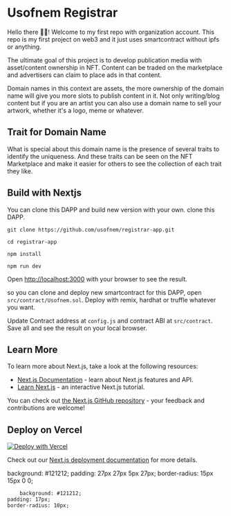 

# Usofnem Registrar

Hello there 👏🏿! Welcome to my first repo with organization account. This repo is my first project on web3 and it just uses smartcontract without ipfs or anything.

The ultimate goal of this project is to develop publication media with asset/content ownership in NFT. Content can be traded on the marketplace and advertisers can claim to place ads in that content.

Domain names in this context are assets, the more ownership of the domain name will give you more slots to publish content in it. Not only writing/blog content but if you are an artist you can also use a domain name to sell your artwork, whether it's a logo, meme or whatever.

## Trait for Domain Name

What is special about this domain name is the presence of several traits to identify the uniqueness. And these traits can be seen on the NFT Marketplace and make it easier for others to see the collection of each trait they like.

## Build with Nextjs

You can clone this DAPP and build new version with your own. clone this DAPP.

```
git clone https://github.com/usofnem/registrar-app.git

cd registrar-app

npm install

npm run dev
```

Open [http://localhost:3000](http://localhost:3000) with your browser to see the result.

so you can clone and deploy new smartcontract for this DAPP, open `src/contract/Usofnem.sol`. Deploy with remix, hardhat or truffle whatever you want.

Update Contract address at `config.js` and contract ABI at `src/contract`. Save all and see the result on your local browser.

## Learn More

To learn more about Next.js, take a look at the following resources:

- [Next.js Documentation](https://nextjs.org/docs) - learn about Next.js features and API.
- [Learn Next.js](https://nextjs.org/learn) - an interactive Next.js tutorial.

You can check out [the Next.js GitHub repository](https://github.com/vercel/next.js/) - your feedback and contributions are welcome!

## Deploy on Vercel

[![Deploy with Vercel](https://vercel.com/button)](https://vercel.com/new/clone?repository-url=https%3A%2F%2Fgithub.com%2Fusofnem%2Fregistrar-app.git&project-name=usofnem-clone-project&repo-name=usofnem-clone-project&redirect-url=https%3A%2F%2Fusofnem.com&demo-title=Usofnem%20Registrar%20Demo&demo-description=This%20demo%20version%20about%20usofnem%20web3%20name%20registrar%20and%20unique%20nft%20marketplace.&demo-url=https%3A%2F%2Fusofnem.com&demo-image=https%3A%2F%2Fpbs.twimg.com%2Fmedia%2FFgc7zmyaAAAOxIf%3Fformat%3Dpng%26name%3Dmedium)

Check out our [Next.js deployment documentation](https://nextjs.org/docs/deployment) for more details.


background: #121212;
    padding: 27px 27px 5px 27px;
    border-radius: 15px 15px 0 0;


        background: #121212;
    padding: 17px;
    border-radius: 10px;